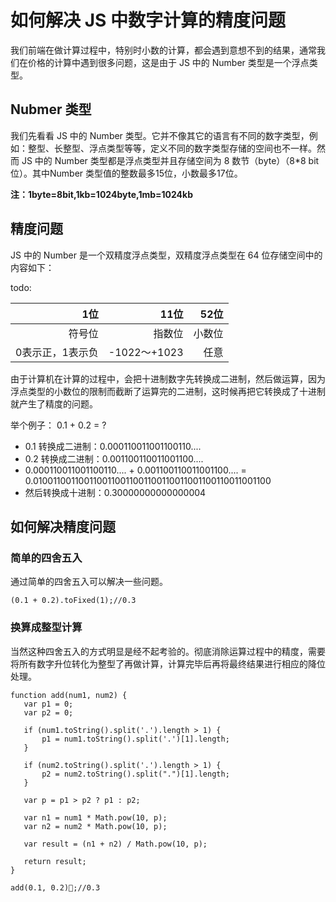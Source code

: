 # 如何解决 JS 中数字计算的精度问题
我们前端在做计算过程中，特别时小数的计算，都会遇到意想不到的结果，通常我们在价格的计算中遇到很多问题，这是由于 JS 中的 Number 类型是一个浮点类型。

## Nubmer 类型
我们先看看 JS 中的 Number 类型。它并不像其它的语言有不同的数字类型，例如：整型、长整型、浮点类型等等，定义不同的数字类型存储的空间也不一样。然而 JS 中的 Number 类型都是浮点类型并且存储空间为 8 数节（byte）（8*8 bit位）。其中Number 类型值的整数最多15位，小数最多17位。

**注：1byte=8bit,1kb=1024byte,1mb=1024kb**

## 精度问题
JS 中的 Number 是一个双精度浮点类型，双精度浮点类型在 64 位存储空间中的内容如下：

todo:

| 1位           | 11位        |52位    |
|--------------:| -----------:|------:|
| 符号位         | 指数位       | 小数位 |
| 0表示正，1表示负 | -1022～+1023| 任意   |

由于计算机在计算的过程中，会把十进制数字先转换成二进制，然后做运算，因为浮点类型的小数位的限制而截断了运算完的二进制，这时候再把它转换成了十进制就产生了精度的问题。

举个例子：
0.1 + 0.2 = ?

* 0.1 转换成二进制：0.000110011001100110....
* 0.2 转换成二进制：0.001100110011001100....
* 0.000110011001100110.... + 0.001100110011001100.... = 0.0100110011001100110011001100110011001100110011001100
* 然后转换成十进制：0.30000000000000004

## 如何解决精度问题

### 简单的四舍五入
通过简单的四舍五入可以解决一些问题。

```
(0.1 + 0.2).toFixed(1);//0.3
```

### 换算成整型计算
当然这种四舍五入的方式明显是经不起考验的。彻底消除运算过程中的精度，需要将所有数字升位转化为整型了再做计算，计算完毕后再将最终结果进行相应的降位处理。

```
function add(num1, num2) {
   var p1 = 0;
   var p2 = 0;

   if (num1.toString().split('.').length > 1) {
       p1 = num1.toString().split('.')[1].length;
   }

   if (num2.toString().split('.').length > 1) {
       p2 = num2.toString().split(".")[1].length;
   }

   var p = p1 > p2 ? p1 : p2;

   var n1 = num1 * Math.pow(10, p);
   var n2 = num2 * Math.pow(10, p);

   var result = (n1 + n2) / Math.pow(10, p);

   return result;
}

add(0.1, 0.2);//0.3
```






